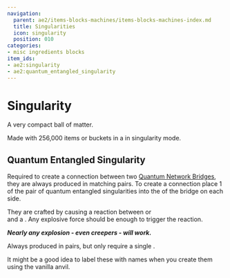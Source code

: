 ```yaml
---
navigation:
  parent: ae2/items-blocks-machines/items-blocks-machines-index.md
  title: Singularities
  icon: singularity
  position: 010
categories:
- misc ingredients blocks
item_ids:
- ae2:singularity
- ae2:quantum_entangled_singularity
---
```


# Singularity

<ItemImage id="singularity" scale="4" />

A very compact ball of matter.

Made with 256,000 items or buckets in a <ItemLink id="condenser" /> in singularity mode.

## Quantum Entangled Singularity

<ItemImage id="quantum_entangled_singularity" scale="4" />

Required to create a connection between two [Quantum Network Bridges](quantum_bridge.md), they are always produced in matching
pairs. To create a connection place 1 of the pair of quantum entangled singularities into the <ItemLink id="quantum_link" /> of
the bridge on each side.

They are crafted by causing a reaction between <ItemLink id="minecraft:ender_pearl" /> or <ItemLink id="ender_dust" />\
and a <ItemLink id="singularity" />. Any explosive force should be enough to trigger the reaction.

<RecipeFor id="quantum_entangled_singularity" />

***Nearly any explosion - even creepers - will work.***

Always produced in pairs, but only require a single <ItemLink id="singularity" />.

It might be a good idea to label these with names when you create them using the vanilla anvil.
